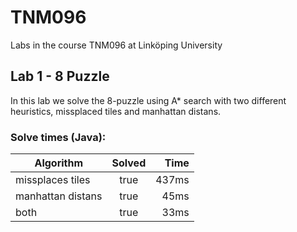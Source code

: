 # TNM096
Labs in the course TNM096 at Linköping University

## Lab 1 - 8 Puzzle
In this lab we solve the 8-puzzle using A* search with two different heuristics, missplaced tiles and manhattan distans.

### Solve times (Java):
| Algorithm                | Solved   | Time           |
| ------------------------ |:--------:| --------------:|
| missplaces tiles         | true     | 437ms          |
| manhattan distans        | true     | 45ms           |
| both                     | true     | 33ms           |
